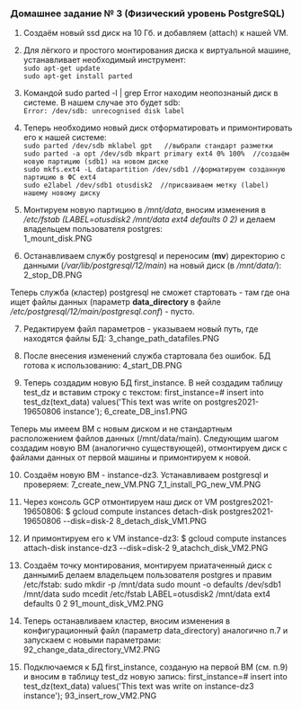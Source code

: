 ### Домашнее задание № 3 (Физический уровень PostgreSQL)

1. Создаём новый ssd диск на 10 Гб. и добавляем (attach) к нашей VM.

2. Для лёгкого и простого монтирования диска к виртуальной машине, устанавливает необходимый инструмент:  
	`sudo apt-get update`  
	`sudo apt-get install parted`  

3. Командой sudo parted -l | grep Error находим неопознаный диск в системе. В нашем случае это будет sdb:  
	`Error: /dev/sdb: unrecognised disk label`

4. Теперь необходимо новый диск отформатировать и примонтировать его к нашей системе:  
	`sudo parted /dev/sdb mklabel gpt   //выбрали стандарт разметки`  
	`sudo parted -a opt /dev/sdb mkpart primary ext4 0% 100%  //создаём новую партицию (sdb1) на новом диске`  
	`sudo mkfs.ext4 -L datapartition /dev/sdb1 //форматируем созданную партицию в ФС ext4`  
	`sudo e2label /dev/sdb1 otusdisk2  //присваиваем метку (label) нашему новому диску`  

5. Монтируем новую партицию в <i>/mnt/data</i>, вносим изменения в <i>/etc/fstab (LABEL=otusdisk2 /mnt/data ext4 defaults 0 2)</i> и делаем владельцем пользователя postgres:  
	1_mount_disk.PNG

6. Останавливаем службу postgresql и переносим (<b>mv</b>) директорию с данными (<i>/var/lib/postgresql/12/main</i>) на новый диск (в <i>/mnt/data/</i>):
	2_stop_DB.PNG
	
Теперь служба (кластер) postgresql не сможет стартовать - там где она ищет файлы данных (параметр <b>data_directory</b> в файле <i>/etc/postgresql/12/main/postgresql.conf</i>) - пусто.

7. Редактируем файл параметров - указываем новый путь, где находятся файлы БД:
	3_change_path_datafiles.PNG

8. После внесения изменений служба стартовала без ошибок. БД готова к использованию:
	4_start_DB.PNG
	
9. Теперь создадим новую БД first_instance. В ней создадим таблицу test_dz и вставим строку с текстом:
	first_instance=# insert into test_dz(text_data) values('This text was write on postgres2021-19650806 instance');
	6_create_DB_ins1.PNG 

Теперь мы имеем ВМ с новым диском и не стандартным расположением файлов данных (/mnt/data/main).
Следующим шагом создадим новую ВМ (аналогично существующей), отмонтируем диск с файлами данных от первой машины и примонтируем к новой.

10. Создаём новую ВМ - instance-dz3. Устанавливаем postgresql и проверяем:
	7_create_new_VM.PNG
	7_1_install_PG_new_VM.PNG
	
11. Через консоль GCP отмонтируем наш диск от VM postgres2021-19650806:
	$ gcloud compute instances detach-disk postgres2021-19650806 --disk=disk-2
	8_detach_disk_VM1.PNG
	
12. И примонтируем его к VM instance-dz3:
	$ gcloud compute instances attach-disk instance-dz3 --disk=disk-2
	9_atachch_disk_VM2.PNG

13. Создаём точку монтирования, монтируем приатаченный диск с даннымиБ делаем владельцем пользователя postgres и правим /etc/fstab:
	sudo mkdir -p /mnt/data
	sudo mount -o defaults /dev/sdb1 /mnt/data
	sudo mcedit /etc/fstab
	LABEL=otusdisk2 /mnt/data ext4 defaults 0 2
	91_mount_disk_VM2.PNG
	
14. Теперь останавливаем кластер, вносим изменения в конфигурационный файл (параметр data_directory) аналогично п.7 и запускаем с новыми параметрами:
	92_change_data_directory_VM2.PNG
	
15. Подключаемся к БД first_instance, созданую на первой ВМ (см. п.9) и вносим в таблицу test_dz новую запись:
	first_instance=# insert into test_dz(text_data) values('This text was write on instance-dz3 instance');
	93_insert_row_VM2.PNG
